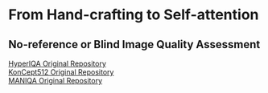 # From Hand-crafting to Self-attention
## No-reference or Blind Image Quality Assessment

[HyperIQA Original Repository](https://github.com/SSL92/hyperIQA) <br />
[KonCept512 Original Repository](https://github.com/subpic/koniq) <br />
[MANIQA Original Repository](https://github.com/IIGROUP/MANIQA)
